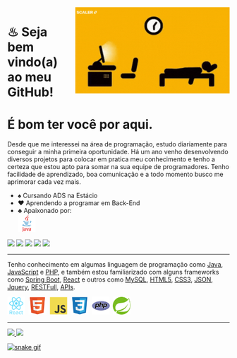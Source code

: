 <img src = "giphy.gif" width = "350px" align = "right">

# ♨ Seja bem vindo(a) ao meu GitHub! 
# É bom ter você por aqui.
Desde que me interessei na área de programação, estudo diariamente para conseguir a
minha primeira oportunidade. Há um ano venho desenvolvendo diversos projetos
para colocar em pratica meu conhecimento e tenho a certeza que estou apto para
somar na sua equipe de programadores. Tenho facilidade de aprendizado, boa
comunicação e a todo momento busco me aprimorar cada vez mais.

- ♠ Cursando ADS na Estácio
- ♥ Aprendendo a programar em Back-End
- ♣ Apaixonado por:<div><img src="https://github.com/devicons/devicon/blob/master/icons/java/java-original-wordmark.svg" title="Java" alt="Java" width="40" height="40"/>&nbsp;</div>

<div>
   <a href="https://www.instagram.com/carlos_henrique_perei" target="_blank"><img src="https://img.shields.io/badge/-Instagram-%23E4405F?style=for-the-badge&logo=instagram&logoColor=white" target="_blank"></a>
   <a href="https://discord.gg/704137244016902214" target="_blank"><img src="https://img.shields.io/badge/Discord-7289DA?style=for-the-badge&logo=discord&logoColor=white" target="_blank"></a> 
  <a href="https://www.linkedin.com/in/carloshenriquepereirasoares" target="_blank"><img src="https://img.shields.io/badge/-LinkedIn-%230077B5?style=for-the-badge&logo=linkedin&logoColor=white" target="_blank"></a> 
  <a href="mailto:carloshenriquepereirasoaress@gmail.com"><img src="https://img.shields.io/badge/Gmail-D14836?style=for-the-badge&logo=gmail&logoColor=white"></a>
  <a href="https://wa.me/5551997658148" title="Para conversar comigo essece o link"><img src="https://img.shields.io/badge/WhatsApp-25D366?style=for-the-badge&logo=whatsapp&logoColor=white"></a>
</div>

---

Tenho conhecimento em algumas linguagem de programação como [Java](https://github.com/Carloshenriquepere/Projeto-lista-de-alunos-MaisPraTi),
[JavaScript](https://github.com/Carloshenriquepere/react_brivia/tree/main) e [PHP](https://github.com/Carloshenriquepere/projeto_login), e também estou familiarizado com alguns frameworks como
[Spring Boot](https://github.com/Carloshenriquepere/Transacao_simplificada/tree/master), [React](https://github.com/Carloshenriquepere/react_brivia/tree/main) e outros como [MySQL](https://github.com/Carloshenriquepere/projeto-spring), [HTML5](https://github.com/Carloshenriquepere/tela_reponsiva), [CSS3](https://github.com/Carloshenriquepere/tela_reponsiva), [JSON](https://github.com/Carloshenriquepere/react_brivia/tree/main), [Jquery](https://github.com/Carloshenriquepere/react_brivia/tree/main),
[RESTFull](https://github.com/Carloshenriquepere/projeto-spring), [APIs](https://github.com/Carloshenriquepere/projeto-spring).

<div>
 <img src="https://github.com/devicons/devicon/blob/master/icons/react/react-original-wordmark.svg" title="React" alt="React" width="40" height="40"/>&nbsp;
 <img src="https://github.com/devicons/devicon/blob/master/icons/html5/html5-original.svg" title="HTML5" alt="HTML" width="40" height="40"/>&nbsp;
 <img src="https://github.com/devicons/devicon/blob/master/icons/javascript/javascript-original.svg" title="JavaScript" alt="JavaScript" width="40" height="40"/>&nbsp;
  <img src="https://github.com/devicons/devicon/blob/master/icons/css3/css3-original.svg" title="CSS" alt="CSS" width="40" height="40"/>&nbsp;
  <img src="https://github.com/devicons/devicon/blob/master/icons/php/php-original.svg" title="PHP" alt="PHP" width="40" height="40"/>&nbsp;
  <img src="https://github.com/devicons/devicon/blob/master/icons/spring/spring-original.svg" title="SpringBoot" alt="SpringBoot" width="40" height="40"/>&nbsp;
</div>

---

<div>
  <a href="https://github.com/Carloshenriquepere">
    <img height="180em" src="https://github-readme-stats.vercel.app/api?username=carloshenriquepere&show_icons=true&theme=ambient_gradient&include_all_commits=true&count_private=true"/>
    <img height="180em" src="https://github-readme-stats.vercel.app/api/top-langs/?username=carloshenriquepere&layout=compact&langs_count=16&theme=ambient_gradient"/>
</div>

![snake gif](https://github.com/SEU_USUARIO/SEU_REPOSITORIO/blob/output/github-contribution-grid-snake.svg)
